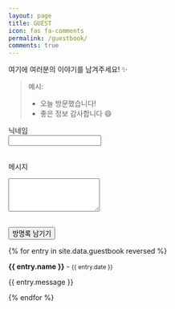 ```yaml
---
layout: page
title: GUEST
icon: fas fa-comments
permalink: /guestbook/
comments: true
---
```


여기에 여러분의 이야기를 남겨주세요! ✨

> 예시:
> - 오늘 방문했습니다!
> - 좋은 정보 감사합니다 😄

<form method="POST" action="https://YOUR-STATICMAN-URL/v3/entry/github/lanitoous/lanitoous.github.io/guestbook">
  <label>닉네임</label><br>
  <input type="text" name="name" required><br><br>

  <label>메시지</label><br>
  <textarea name="message" rows="4" required></textarea><br><br>

  <button type="submit">방명록 남기기</button>
</form>

{% for entry in site.data.guestbook reversed %}
  <div class="guestbook-entry">
    <strong>{{ entry.name }}</strong> - <small>{{ entry.date }}</small>
    <p>{{ entry.message }}</p>
  </div>
{% endfor %}
